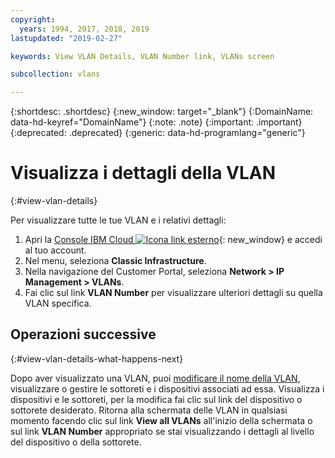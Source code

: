 ```yaml
---
copyright:
  years: 1994, 2017, 2018, 2019
lastupdated: "2019-02-27"

keywords: View VLAN Details, VLAN Number link, VLANs screen

subcollection: vlans

---
```


{:shortdesc: .shortdesc}
{:new_window: target="_blank"}
{:DomainName: data-hd-keyref="DomainName"}
{:note: .note}
{:important: .important}
{:deprecated: .deprecated}
{:generic: data-hd-programlang="generic"}

# Visualizza i dettagli della VLAN
{:#view-vlan-details}

Per visualizzare tutte le tue VLAN e i relativi dettagli:

1. Apri la [Console IBM Cloud ![Icona link esterno](../../icons/launch-glyph.svg "Icona link esterno")](https://{DomainName}/){: new_window} e accedi al tuo account.
2. Nel menu, seleziona **Classic Infrastructure**. 
3. Nella navigazione del Customer Portal, seleziona **Network > IP Management > VLANs**.
4. Fai clic sul link **VLAN Number** per visualizzare ulteriori dettagli su quella VLAN specifica.

## Operazioni successive
{:#view-vlan-details-what-happens-next}

Dopo aver visualizzato una VLAN, puoi [modificare il nome della VLAN](/docs/infrastructure/vlans?topic=vlans-edit-a-vlan-name), visualizzare o gestire le sottoreti e i dispositivi associati ad essa. Visualizza i dispositivi e le sottoreti, per la modifica fai clic sul link del dispositivo o sottorete desiderato. Ritorna alla schermata delle VLAN in qualsiasi momento facendo clic sul link **View all VLANs** all'inizio della schermata o sul link **VLAN Number** appropriato se stai visualizzando i dettagli al livello del dispositivo o della sottorete.
